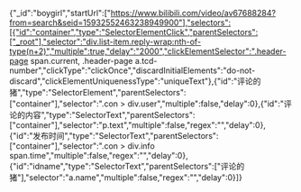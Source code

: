 {"_id":"boygirl","startUrl":["https://www.bilibili.com/video/av67688284?from=search&seid=15932552463238949900"],"selectors":[{"id":"container","type":"SelectorElementClick","parentSelectors":["_root"],"selector":"div.list-item.reply-wrap:nth-of-type(n+2)","multiple":true,"delay":"2000","clickElementSelector":".header-page span.current, .header-page a.tcd-number","clickType":"clickOnce","discardInitialElements":"do-not-discard","clickElementUniquenessType":"uniqueText"},{"id":"评论的猪","type":"SelectorElement","parentSelectors":["container"],"selector":".con > div.user","multiple":false,"delay":0},{"id":"评论的内容","type":"SelectorText","parentSelectors":["container"],"selector":"p.text","multiple":false,"regex":"","delay":0},{"id":"发布时间","type":"SelectorText","parentSelectors":["container"],"selector":".con > div.info span.time","multiple":false,"regex":"","delay":0},{"id":"idname","type":"SelectorText","parentSelectors":["评论的猪"],"selector":"a.name","multiple":false,"regex":"","delay":0}]}